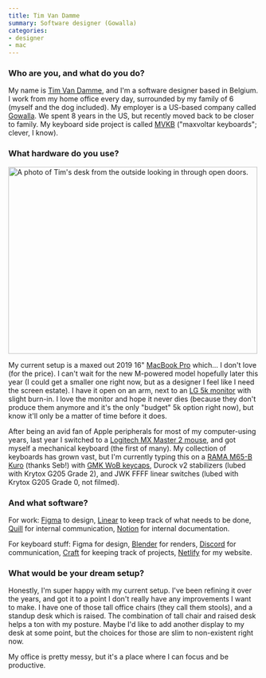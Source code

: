 ```yaml
---
title: Tim Van Damme
summary: Software designer (Gowalla)
categories:
- designer
- mac
---
```


### Who are you, and what do you do?

My name is [Tim Van Damme](https://www.timvandamme.com/ "Tim's website."), and I'm a software designer based in Belgium. I work from my home office every day, surrounded by my family of 6 (myself and the dog included). My employer is a US-based company called [Gowalla][]. We spent 8 years in the US, but recently moved back to be closer to family. My keyboard side project is called [MVKB](https://mvkb.com/ "Tim's mechanical keyboard projects.") ("maxvoltar keyboards"; clever, I know).

### What hardware do you use?

<img src="/images/interviews/tim.van.damme/desk.jpg" width="500" height="375" alt="A photo of Tim's desk from the outside looking in through open doors." class="detail">

My current setup is a maxed out 2019 16" [MacBook Pro][macbook-pro] which… I don't love (for the price). I can't wait for the new M-powered model hopefully later this year (I could get a smaller one right now, but as a designer I feel like I need the screen estate). I have it open on an arm, next to an [LG 5k monitor][ultrafine-5k] with slight burn-in. I love the monitor and hope it never dies (because they don't produce them anymore and it's the only "budget" 5k option right now), but know it'll only be a matter of time before it does.

After being an avid fan of Apple peripherals for most of my computer-using years, last year I switched to a [Logitech MX Master 2 mouse][mx-master-2], and got myself a mechanical keyboard (the first of many). My collection of keyboards has grown vast, but I'm currently typing this on a [RAMA M65-B Kuro][m65-b] (thanks Seb!) with [GMK WoB keycaps][wob], Durock v2 stabilizers (lubed with Krytox G205 Grade 2), and JWK FFFF linear switches (lubed with Krytox G205 Grade 0, not filmed).

### And what software?

For work: [Figma][] to design, [Linear][] to keep track of what needs to be done, [Quill][] for internal communication, [Notion][] for internal documentation.

For keyboard stuff: Figma for design, [Blender][] for renders, [Discord][] for communication, [Craft][] for keeping track of projects, [Netlify][] for my website.

### What would be your dream setup?

Honestly, I'm super happy with my current setup. I've been refining it over the years, and got it to a point I don't really have any improvements I want to make. I have one of those tall office chairs (they call them stools), and a standup desk which is raised. The combination of tall chair and raised desk helps a ton with my posture. Maybe I'd like to add another display to my desk at some point, but the choices for those are slim to non-existent right now.

My office is pretty messy, but it's a place where I can focus and be productive.

[blender]: https://www.blender.org/ "A free, open-source 3D renderer."
[craft]: https://www.invisionapp.com/craft/ "A collection of design plugins."
[discord]: https://discordapp.com/ "A voice and text chat service."
[figma]: https://www.figma.com/ "A collaborative design prototype service."
[gowalla]: https://en.wikipedia.org/wiki/Gowalla "A location/story tracking service."
[linear]: https://linear.app/ "An issue tracking service."
[m65-b]: https://rama.works/m65-b/ "A mechanical keyboard."
[macbook-pro]: https://www.apple.com/macbook-pro/ "A laptop."
[mx-master-2]: https://support.logi.com/hc/en-us/articles/360023462393-MX-MASTER-2S-WIRELESS-MOUSE-Technical-Specifications "A wireless mouse."
[netlify]: https://www.netlify.com/ "A service for hosting websites and web apps."
[notion]: https://www.notion.so/ "A collaborative wiki service."
[quill]: https://quill.chat/ "A group messaging service."
[ultrafine-5k]: https://www.apple.com/shop/product/HKN62LL/A/lg-ultrafine-5k-display "A 27 inch monitor."
[wob]: https://drop.com/buy/gmk-white-on-black-custom-keycap-set "Custom keycaps for mechanical keyboards."
